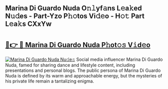 ## Marina Di Guardo Nuda O𝚗𝚕yf𝚊ns L𝚎a𝚔ed N𝚞𝚍es - Part-Yzo P𝚑𝚘tos Vi𝚍𝚎o - H𝚘𝚝 Part L𝚎a𝚔s CXxYw

# <h2><a href="http://kfcbqtv.oniu.top/?m=Marina+Di+Guardo+Nuda">🔗👉 🔴 Marina Di Guardo Nuda P𝚑ot𝚘𝚜 V𝚒d𝚎o</a></h2>

[![Marina Di Guardo Nuda Nu𝚍e𝚜](https://i.imgur.com/0qMVB7G.gif)](http://kfcbqtv.oniu.top/?m=Marina+Di+Guardo+Nuda)
Social media influencer Marina Di Guardo Nuda, famed for sharing dance and lifestyle content, including presentations and personal blogs. The public persona of Marina Di Guardo Nuda is defined by its warm and approachable energy, but the mysteries of his private life remain a tantalizing enigma.  
